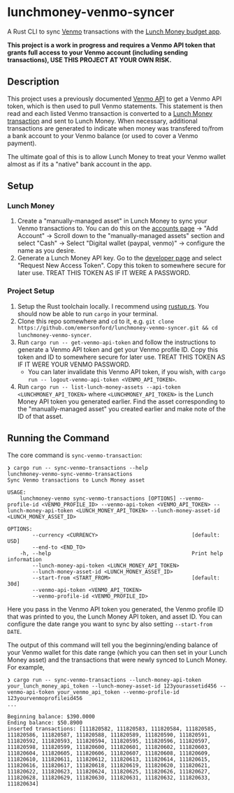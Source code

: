 # lunchmoney-venmo-syncer
A Rust CLI to sync [Venmo](https://venmo.com) transactions with the [Lunch Money budget app](https://lunchmoney.app).

**This project is a work in progress and requires a Venmo API token that grants full access to your Venmo account (including sending transactions), USE THIS PROJECT AT YOUR OWN RISK.**

## Description
This project uses a previously documented [Venmo API](https://github.com/mmohades/VenmoApiDocumentation) to get a Venmo API token, which is then used to pull Venmo statements. This statement is then read and each listed Venmo transaction is converted to a [Lunch Money transaction](https://lunchmoney.dev/#transaction-object) and sent to Lunch Money. When necessary, additional transactions are generated to indicate when money was transfered to/from a bank account to your Venmo balance (or used to cover a Venmo payment).

The ultimate goal of this is to allow Lunch Money to treat your Venmo wallet almost as if its a "native" bank account in the app.

## Setup
### Lunch Money
1. Create a "manually-managed asset" in Lunch Money to sync your Venmo transactions to. You can do this on the [accounts page](https://my.lunchmoney.app/accounts) -> "Add Account" -> Scroll down to the "manually-managed assets" section and select "Cash" -> Select "Digital wallet (paypal, venmo)" -> configure the name as you desire.
2. Generate a Lunch Money API key. Go to the [developer page](https://my.lunchmoney.app/developers) and select "Request New Access Token". Copy this token to somewhere secure for later use. TREAT THIS TOKEN AS IF IT WERE A PASSWORD.

### Project Setup
1. Setup the Rust toolchain locally. I recommend using [rustup.rs](https://rustup.rs). You should now be able to run `cargo` in your terminal.
2. Clone this repo somewhere and `cd` to it, e.g. `git clone https://github.com/emersonford/lunchmoney-venmo-syncer.git && cd lunchmoney-venmo-syncer`.
3. Run `cargo run -- get-venmo-api-token` and follow the instructions to generate a Venmo API token and get your Venmo profile ID. Copy this token and ID to somewhere secure for later use. TREAT THIS TOKEN AS IF IT WERE YOUR VENMO PASSWORD.
    * You can later invalidate this Venmo API token, if you wish, with `cargo run -- logout-venmo-api-token <VENMO_API_TOKEN>`.
4. Run `cargo run -- list-lunch-money-assets --api-token <LUNCHMONEY_API_TOKEN>` where `<LUNCHMONEY_API_TOKEN>` is the Lunch Money API token you generated earlier. Find the asset corresponding to the "manually-managed asset" you created earlier and make note of the ID of that asset.


## Running the Command
The core command is `sync-venmo-transaction`:
```
❯ cargo run -- sync-venmo-transactions --help
lunchmoney-venmo-sync-venmo-transactions
Sync Venmo transactions to Lunch Money asset

USAGE:
    lunchmoney-venmo sync-venmo-transactions [OPTIONS] --venmo-profile-id <VENMO_PROFILE_ID> --venmo-api-token <VENMO_API_TOKEN> --lunch-money-api-token <LUNCH_MONEY_API_TOKEN> --lunch-money-asset-id <LUNCH_MONEY_ASSET_ID>

OPTIONS:
        --currency <CURRENCY>                              [default: USD]
        --end-to <END_TO>
    -h, --help                                             Print help information
        --lunch-money-api-token <LUNCH_MONEY_API_TOKEN>
        --lunch-money-asset-id <LUNCH_MONEY_ASSET_ID>
        --start-from <START_FROM>                          [default: 30d]
        --venmo-api-token <VENMO_API_TOKEN>
        --venmo-profile-id <VENMO_PROFILE_ID>
```

Here you pass in the Venmo API token you generated, the Venmo profile ID that was printed to you, the Lunch Money API token, and asset ID. You can configure the date range you want to sync by also setting `--start-from DATE`.

The output of this command will tell you the beginning/ending balance of your Venmo wallet for this date range (which you can then set in your Lunch Money asset) and the transactions that were newly synced to Lunch Money. For example,

```
❯ cargo run -- sync-venmo-transactions --lunch-money-api-token your_lunch_money_api_token --lunch-money-asset-id 123yourassetid456 --venmo-api-token your_venmo_api_token --venmo-profile-id 123yourvenmoprofileid456
...

Beginning balance: $390.0000
Ending balance: $50.8900
inserted transactions: [111820582, 111820583, 111820584, 111820585, 111820586, 111820587, 111820588, 111820589, 111820590, 111820591, 111820592, 111820593, 111820594, 111820595, 111820596, 111820597, 111820598, 111820599, 111820600, 111820601, 111820602, 111820603, 111820604, 111820605, 111820606, 111820607, 111820608, 111820609, 111820610, 111820611, 111820612, 111820613, 111820614, 111820615, 111820616, 111820617, 111820618, 111820619, 111820620, 111820621, 111820622, 111820623, 111820624, 111820625, 111820626, 111820627, 111820628, 111820629, 111820630, 111820631, 111820632, 111820633, 111820634]
```

